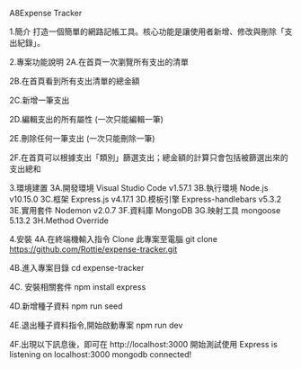 A8Expense Tracker


1.簡介
打造一個簡單的網路記帳工具。核心功能是讓使用者新增、修改與刪除「支出紀錄」。

2.專案功能說明
2A.在首頁一次瀏覽所有支出的清單

2B.在首頁看到所有支出清單的總金額

2C.新增一筆支出

2D.編輯支出的所有屬性 (一次只能編輯一筆)

2E.刪除任何一筆支出 (一次只能刪除一筆)

2F.在首頁可以根據支出「類別」篩選支出；總金額的計算只會包括被篩選出來的支出總和

3.環境建置
3A.開發環境 Visual Studio Code v1.57.1
3B.執行環境 Node.js v10.15.0
3C.框架 Express.js v4.17.1
3D.模板引擎 Express-handlebars v5.3.2
3E.實用套件 Nodemon v2.0.7
3F.資料庫   MongoDB
3G.映射工具 mongoose 5.13.2 
3H.Method Override

4.安裝
4A.在終端機輸入指令 Clone 此專案至電腦
git clone https://github.com/Rottie/expense-tracker.git

4B.進入專案目錄
cd expense-tracker

4C.	安裝相關套件
npm install express 

4D.新增種子資料
npm run seed


4E.退出種子資料指令,開始啟動專案
npm run dev

4F.出現以下訊息後，即可在 http://localhost:3000 開始測試使用
Express is listening on localhost:3000
mongodb connected!
